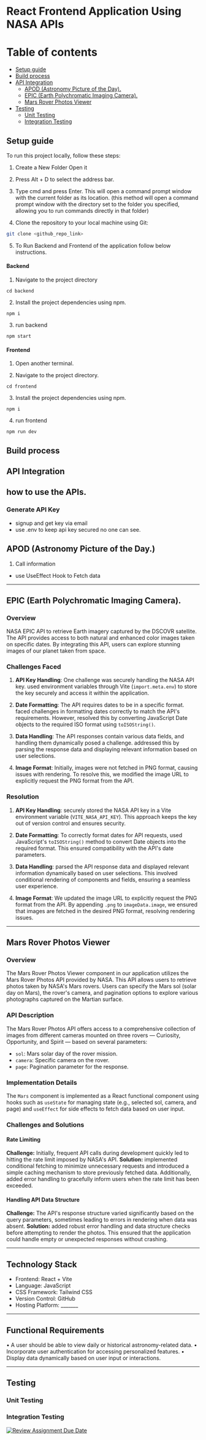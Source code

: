 # React Frontend Application Using NASA APIs


 Table of contents
=================

<!--ts-->
   * [Setup guide](#setup-guide)
   * [Build process](#build-process)
   * [API Integration](#api-integration)
     * [APOD  (Astronomy Picture of the Day).](#apod-(astronomy-picture-of-the-day).)
     * [EPIC  (Earth Polychromatic Imaging Camera).](epic-(earth-polychromatic-imaging-camera).)
     * [Mars Rover Photos Viewer](#mars-rover-photos-viewer)
   * [Testing](#testing)
      * [Unit Testing](#unit-testing)
      * [Integration Testing ](#integration-testing)
    
        
<!--te-->

##  Setup guide

To run this project locally, follow these steps:

1. Create a New Folder Open it

2. Press Alt + D to select the address bar.

3. Type cmd and press Enter. This will open a command prompt window with the current folder as its location. (this method will open a command prompt window with the directory set to the folder you specified, allowing you to run commands directly in that folder)

4. Clone the repository to your local machine using Git:

```bash
git clone <github_repo_link>
```
5. To Run Backend and Frontend of the application follow below instructions.

#### Backend

1. Navigate to the project directory 
  ```
  cd backend
  ```
2. Install the project dependencies using npm.
```
npm i
```
3. run backend
```
npm start
```

#### Frontend
1. Open another terminal.

2. Navigate to the project directory.
  ```
  cd frontend
  ```
3. Install the project dependencies using npm.
```
npm i
```
4. run frontend
```
npm run dev
```

##  Build process

## API Integration

## how to use the APIs.

### Generate API Key 
 - signup and get key via email
 - use .env to keep api key secured no one can see.

## APOD  (Astronomy Picture of the Day.)

1. Call information
- use UseEffect Hook to Fetch data

---

 ## EPIC  (Earth Polychromatic Imaging Camera).

 ### Overview
 NASA EPIC API to retrieve Earth imagery captured by the DSCOVR satellite. The API provides access to both natural and enhanced color images taken on specific dates. By integrating this API, users can explore stunning images of our planet taken from space.

### Challenges Faced

1. **API Key Handling**: One challenge was securely handling the NASA API key. used environment variables through Vite (`import.meta.env`) to store the key securely and access it within the application.

2. **Date Formatting**: The API requires dates to be in a specific format. faced challenges in formatting dates correctly to match the API's requirements. However, resolved this by converting JavaScript Date objects to the required ISO format using `toISOString()`.

3. **Data Handling**: The API responses contain various data fields, and handling them dynamically posed a challenge. addressed this by parsing the response data and displaying relevant information based on user selections.

4. **Image Format**: Initially, images were not fetched in PNG format, causing issues with rendering. To resolve this, we modified the image URL to explicitly request the PNG format from the API.

### Resolution

1. **API Key Handling**: securely stored the NASA API key in a Vite environment variable (`VITE_NASA_API_KEY`). This approach keeps the key out of version control and ensures security.

2. **Date Formatting**: To correctly format dates for API requests,  used JavaScript's `toISOString()` method to convert Date objects into the required format. This ensured compatibility with the API's date parameters.

3. **Data Handling**: parsed the API response data and displayed relevant information dynamically based on user selections. This involved conditional rendering of components and fields, ensuring a seamless user experience.

4. **Image Format**: We updated the image URL to explicitly request the PNG format from the API. By appending `.png` to `imageData.image`, we ensured that images are fetched in the desired PNG format, resolving rendering issues.

---
## Mars Rover Photos Viewer

### Overview
The Mars Rover Photos Viewer component in our application utilizes the Mars Rover Photos API provided by NASA. This API allows users to retrieve photos taken by NASA's Mars rovers. Users can specify the Mars sol (solar day on Mars), the rover's camera, and pagination options to explore various photographs captured on the Martian surface.

### API Description
The Mars Rover Photos API offers access to a comprehensive collection of images from different cameras mounted on three rovers — Curiosity, Opportunity, and Spirit — based on several parameters:
- `sol`: Mars solar day of the rover mission.
- `camera`: Specific camera on the rover.
- `page`: Pagination parameter for the response.

### Implementation Details
The `Mars` component is implemented as a React functional component using hooks such as `useState` for managing state (e.g., selected sol, camera, and page) and `useEffect` for side effects to fetch data based on user input.

### Challenges and Solutions
#### Rate Limiting
**Challenge:** Initially, frequent API calls during development quickly led to hitting the rate limit imposed by NASA's API.
**Solution:** implemented conditional fetching to minimize unnecessary requests and introduced a simple caching mechanism to store previously fetched data. Additionally, added error handling to gracefully inform users when the rate limit has been exceeded.

#### Handling API Data Structure
**Challenge:** The API's response structure varied significantly based on the query parameters, sometimes leading to errors in rendering when data was absent.
**Solution:** added robust error handling and data structure checks before attempting to render the photos. This ensured that the application could handle empty or unexpected responses without crashing.

---

## Technology Stack
- Frontend: React + Vite
- Language: JavaScript
- CSS Framework: Tailwind CSS
- Version Control: GitHub
- Hosting Platform: _______

---

## Functional Requirements

• A user should be able to view daily or historical astronomy-related data.
• Incorporate user authentication for accessing personalized features.
• Display data dynamically based on user input or interactions.

---

## Testing

### Unit Testing
### Integration Testing



[![Review Assignment Due Date](https://classroom.github.com/assets/deadline-readme-button-24ddc0f5d75046c5622901739e7c5dd533143b0c8e959d652212380cedb1ea36.svg)](https://classroom.github.com/a/V1F4A3D5)
